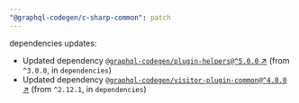 ```yaml
---
"@graphql-codegen/c-sharp-common": patch
---
```

dependencies updates:
  - Updated dependency [`@graphql-codegen/plugin-helpers@^5.0.0` ↗︎](https://www.npmjs.com/package/@graphql-codegen/plugin-helpers/v/5.0.0) (from `^3.0.0`, in `dependencies`)
  - Updated dependency [`@graphql-codegen/visitor-plugin-common@^4.0.0` ↗︎](https://www.npmjs.com/package/@graphql-codegen/visitor-plugin-common/v/4.0.0) (from `^2.12.1`, in `dependencies`)
